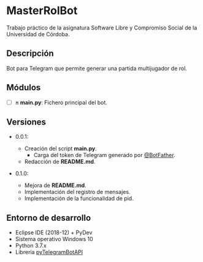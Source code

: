 # MasterRolBot
Trabajo práctico de la asignatura Software Libre y Compromiso Social de la Universidad de Córdoba.

## Descripción
Bot para Telegram que permite generar una partida multijugador de rol.

## Módulos
- [ ] :on: **main.py**: Fichero principal del bot.

## Versiones
- 0.0.1:
    - Creación del script **main.py**.
        - Carga del token de Telegram generado por [@BotFather](https://telegram.me/botfather).
    - Redacción de **README.md**.

- 0.1.0:
    - Mejora de **README.md**.
    - Implementación del registro de mensajes.
    - Implementación de la funcionalidad de pid.

## Entorno de desarrollo
-	Eclipse IDE (2018-12) + PyDev
-	Sistema operativo Windows 10
-	Python 3.7.x
-	Librería [pyTelegramBotAPI](https://github.com/eternnoir/pyTelegramBotAPI)

<!--

## Chuletario de emojis
(Estado: iniciado		➡ :on:		)
(Estado: casi terminado	➡ :soon:	)
(Estado: finalizado		➡ :end:		)

-->

